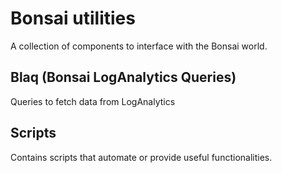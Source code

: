 # Bonsai utilities

A collection of components to interface with the Bonsai world.

## Blaq (Bonsai LogAnalytics Queries)

Queries to fetch data from LogAnalytics


## Scripts

Contains scripts that automate or provide useful functionalities.
